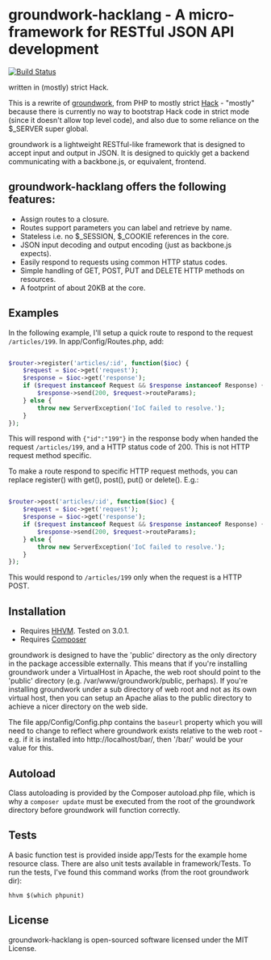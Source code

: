 # groundwork-hacklang - A micro-framework for RESTful JSON API development 
[![Build Status](https://travis-ci.org/ndavison/groundwork-hacklang.svg?branch=master)](https://travis-ci.org/ndavison/groundwork-hacklang)

written in (mostly) strict Hack.

This is a rewrite of [groundwork](https://github.com/ndavison/groundwork), 
from PHP to mostly strict [Hack](http://hacklang.org) - "mostly" because 
there is currently no way to bootstrap Hack code in strict mode (since it 
doesn't allow top level code), and also due to some reliance on the $_SERVER 
super global.

groundwork is a lightweight RESTful-like framework that is designed to 
accept input and output in JSON. It is designed to quickly get a backend 
communicating with a backbone.js, or equivalent, frontend.

## groundwork-hacklang offers the following features:

- Assign routes to a closure.
- Routes support parameters you can label and retrieve by name.
- Stateless i.e. no $_SESSION, $_COOKIE references in the core.
- JSON input decoding and output encoding (just as backbone.js expects).
- Easily respond to requests using common HTTP status codes.
- Simple handling of GET, POST, PUT and DELETE HTTP methods on resources.
- A footprint of about 20KB at the core.

## Examples

In the following example, I'll setup a quick route to respond to the request 
`/articles/199`. In app/Config/Routes.php, add:

```php

$router->register('articles/:id', function($ioc) {
    $request = $ioc->get('request');
	$response = $ioc->get('response');
	if ($request instanceof Request && $response instanceof Response) {
		$response->send(200, $request->routeParams);
	} else {
		throw new ServerException('IoC failed to resolve.');
	}
});

```

This will respond with `{"id":"199"}` in the response body when handed the 
request `/articles/199`, and a HTTP status code of 200. This is not HTTP 
request method specific.

To make a route respond to specific HTTP request methods, you can replace 
register() with get(), post(), put() or delete(). E.g.:

```php

$router->post('articles/:id', function($ioc) {
    $request = $ioc->get('request');
	$response = $ioc->get('response');
	if ($request instanceof Request && $response instanceof Response) {
		$response->send(200, $request->routeParams);
	} else {
		throw new ServerException('IoC failed to resolve.');
	}
});

```

This would respond to `/articles/199` only when the request is a HTTP POST.

## Installation

- Requires [HHVM](http://hhvm.com). Tested on 3.0.1.
- Requires [Composer](http://getcomposer.org)

groundwork is designed to have the 'public' directory as the only directory in 
the package accessible externally. This means that if you're installing 
groundwork under a VirtualHost in Apache, the web root should point to the 
'public' directory (e.g. /var/www/groundwork/public, perhaps). If you're 
installing groundwork under a sub directory of web root and not as its own 
virtual host, then you can setup an Apache alias to the public directory to 
achieve a nicer directory on the web side.

The file app/Config/Config.php contains the `baseurl` property which you will 
need to change to reflect where groundwork exists relative to the web root - 
e.g. if it is installed into http://localhost/bar/, then '/bar/' would be your 
value for this. 

## Autoload

Class autoloading is provided by the Composer autoload.php file, which is why a 
`composer update` must be executed from the root of the groundwork directory before 
groundwork will function correctly.

## Tests

A basic function test is provided inside app/Tests for the example home resource class. 
There are also unit tests available in framework/Tests. To run the tests, I've found this 
command works (from the root groundwork dir):

`hhvm $(which phpunit)`


## License

groundwork-hacklang is open-sourced software licensed under the MIT License.
